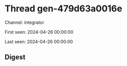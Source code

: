 # Thread gen-479d63a0016e
Channel: integrator

First seen: 2024-04-26 00:00:00

Last seen: 2024-04-26 00:00:00

## Digest


